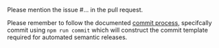 Please mention the issue #… in the pull request.

Please remember to follow the documented [commit process](https://github.com/sourcemetadata/jsonschema2asciidoc/blob/master/Contributing.md#commit-message-format), specifcally commit using `npm run commit` which will construct the commit template required for automated semantic releases.

